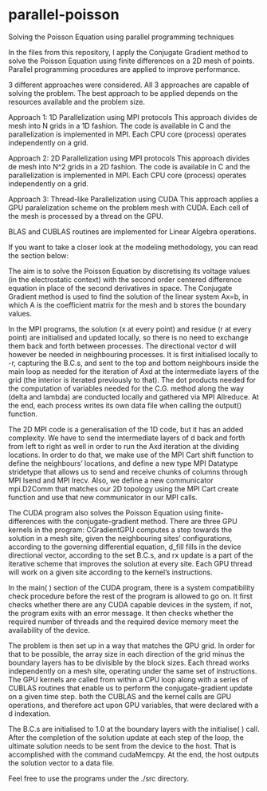 # parallel-poisson
Solving the Poisson Equation using parallel programming techniques

In the files from this repository, I apply the Conjugate Gradient method to solve the Poisson Equation using finite differences on a 2D mesh of points. Parallel programming procedures are applied to improve performance. 

3 different approaches were considered. All 3 approaches are capable of solving the problem. The best approach to be applied depends on the resources available and the problem size.

Approach 1: 1D Parallelization using MPI protocols
This approach divides de mesh into N grids in a 1D fashion. The code is available in C and the parallelization is implemented in MPI. Each CPU core (process) operates independently on a grid.

Approach 2: 2D Parallelization using MPI protocols
This approach divides de mesh into N^2 grids in a 2D fashion. The code is available in C and the parallelization is implemented in MPI. Each CPU core (process) operates independently on a grid.

Approach 3: Thread-like Parallelization using CUDA
This approach applies a GPU paralelization scheme on the problem mesh with CUDA. Each cell of the mesh is processed by a thread on the GPU. 

BLAS and CUBLAS routines are implemented for Linear Algebra operations.



If you want to take a closer look at the modeling methodology, you can read the section below:

The aim is to solve the Poisson Equation by discretising its voltage values (in the electrostatic context) with the second order centered difference equation in place of the second derivatives in space. The Conjugate Gradient method is used to find the solution of the linear system Ax=b, in which A is the coefficient matrix for the mesh and b stores the boundary values. 

In the MPI programs, the solution (x at every point) and residue (r at every point) are initialised and updated locally, so there is no need to exchange them back and forth between processes. The directional vector d will however be needed in neighbouring processes. It is first initialised locally to -r, capturing the B.C.s, and sent to the top and bottom neighbours inside the main loop as needed for the iteration of Axd at the intermediate layers of the grid (the interior is iterated previously to that). The dot products needed for the computation of variables needed for the C.G. method along the way (delta and lambda) are conducted locally and gathered via MPI Allreduce. At the end, each process writes its own data file when calling the output() function.

The 2D MPI code is a generalisation of the 1D code, but it has an added complexity. We have to send the intermediate layers of d back and forth from left to right as well in order to run the Axd iteration at the dividing locations. In order to do that, we make use of the MPI Cart shift function to define the neighbours’ locations, and define a new type MPI Datatype stridetype that allows us to send and receive chunks of columns through MPI Isend and MPI Irecv. Also, we define a new communicator mpi.D2Comm that matches our 2D topology using the MPI Cart create function and use that new communicator in our MPI calls.

The CUDA program also solves the Poisson Equation using finite-differences with the conjugate-gradient method. There are three GPU kernels in the program: CGradientGPU computes a step towards the solution in a mesh site, given the neighbouring sites’ configurations, according to the governing differential equation, d_fill fills in the device directional vector, according to the set B.C.s, and rx update is a part of the iterative scheme that improves the solution at every site. Each GPU thread will work on a given site according to the kernel’s instructions.

In the main( ) section of the CUDA program, there is a system compatibility check procedure before the rest of the program is allowed to go on. It first checks whether there are any CUDA capable devices in the system, if not, the program exits with an error message. It then checks whether the required number of threads and the required device memory meet the availability of the device.

The problem is then set up in a way that matches the GPU grid. In order for that to be possible, the array size in each direction of the grid minus the boundary layers has to be divisible by the block sizes. Each thread works independently on a mesh site, operating under the same set of instructions. The GPU kernels are called from within a CPU loop along with a series of CUBLAS routines that enable us to perform the conjugate-gradient update on a given time step. both the CUBLAS and the kernel calls are GPU operations, and therefore act upon GPU variables, that were declared with a d indexation.

The B.C.s are initialised to 1.0 at the boundary layers with the initialise( ) call. After the completion of the solution update at each step of the loop, the ultimate solution needs to be sent from the device to the host. That is accomplished with the command cudaMemcpy. At the end, the host outputs the solution vector to a data file.


Feel free to use the programs under the ./src directory.
